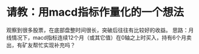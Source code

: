 # 请教：用macd指标作量化的一个想法

观察到很多股票，在底部盘整时间很长，突破后往往有比较好的收益。
思路：月线情况下，macd指标连续12个月（或其它值）在0轴之上时买入，持有6个月卖出，有矿友帮忙实现补充吗？